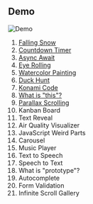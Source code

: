 ## Demo

![Demo](https://user-images.githubusercontent.com/4281887/76953311-19829380-6941-11ea-99d4-088be398ab61.gif)

1. [Falling Snow ](https://js21days.netlify.app/01%20-%20falling%20snow/) 
1. [Countdown Timer ](https://js21days.netlify.app/02%20-%20countdown%20timer/)
1. [Async Await ](https://js21days.netlify.app/03%20-%20async%20await/)
1. [Eye Rolling ](https://js21days.netlify.app/04%20-%20eye%20rolling/)
1. [Watercolor Painting ](https://js21days.netlify.app/05%20-%20watercolor%20painting/)
1. [Duck Hunt ](https://js21days.netlify.app/06%20-%20duck%20hunt/)
1. [Konami Code ](https://js21days.netlify.app/07%20-%20konami%20code/)
1. [What is "this"? ](https://js21days.netlify.app/08%20-%20what%20is%20this/)
1. [Parallax Scrolling ](https://js21days.netlify.app/09%20-%20parallax%20scrolling/)
1. Kanban Board
1. Text Reveal
1. Air Quality Visualizer
1. JavaScript Weird Parts
1. Carousel
1. Music Player
1. Text to Speech
1. Speech to Text
1. What is "prototype"?
1. Autocomplete
1. Form Validation
1. Infinite Scroll Gallery

